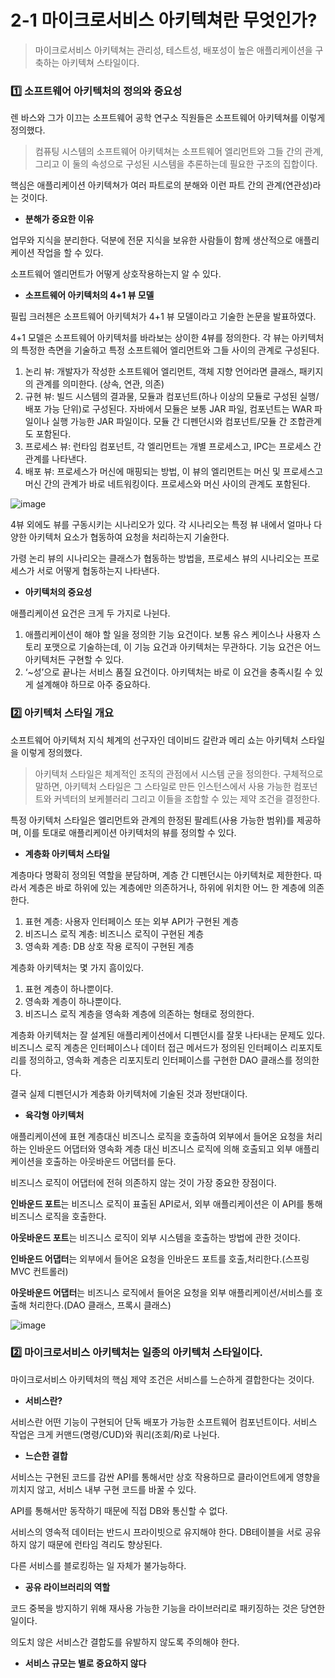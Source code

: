 # **2-1 마이크로서비스 아키텍쳐란 무엇인가?**

> 마이크로서비스 아키텍쳐는 관리성, 테스트성, 배포성이 높은 애플리케이션을 구축하는 아키텍쳐 스타일이다.
> 

### **1️⃣ 소프트웨어 아키텍처의 정의와 중요성**

렌 바스와 그가 이끄는 소프트웨어 공학 연구소 직원들은 소프트웨어 아키텍쳐를 이렇게 정의했다.

> 컴퓨팅 시스템의 소프트웨어 아키텍쳐는 소프트웨어 엘리먼트와 그들 간의 관계, 그리고 이 둘의 속성으로 구성된 시스템을 추론하는데 필요한 구조의 집합이다.
> 

핵심은 애플리케이션 아키텍쳐가 여러 파트로의 분해와 이런 파트 간의 관계(연관성)라는 것이다.

- **분해가 중요한 이유**

업무와 지식을 분리한다. 덕분에 전문 지식을 보유한 사람들이 함께 생산적으로 애플리케이션 작업을 할 수 있다.

소프트웨어 엘리먼트가 어떻게 상호작용하는지 알 수 있다.

- **소프트웨어 아키텍처의 4+1 뷰 모델**

필립 크러첸은 소프트웨어 아키텍처가 4+1 뷰 모델이라고 기술한 논문을 발표하였다.

4+1 모델은 소프트웨어 아키텍처를 바라보는 상이한 4뷰를 정의한다. 각 뷰는 아키텍처의 특정한 측면을 기술하고 특정 소프트웨어 엘리먼트와 그들 사이의 관계로 구성된다.

 

1. 논리 뷰: 개발자가 작성한 소프트웨어 엘리먼트, 객체 지향 언어라면 클래스, 패키지의 관계를 의미한다. (상속, 연관, 의존)
2. 규현 뷰: 빌드 시스템의 결과물, 모듈과 컴포넌트(하나 이상의 모듈로 구성된 실행/배포 가능 단위)로 구성된다. 자바에서 모듈은 보통 JAR 파일, 컴포넌트는 WAR 파일이나 실행 가능한 JAR 파일이다. 모듈 간 디펜던시와 컴포넌트/모듈 간 조합관계도 포함된다.
3. 프로세스 뷰: 런타임 컴포넌트, 각 엘리먼트는 개별 프로세스고, IPC는 프로세스 간 관계를 나타낸다.
4. 배포 뷰: 프로세스가 머신에 매핑되는 방법, 이 뷰의 엘리먼트는 머신 및 프로세스고 머신 간의 관계가 바로 네트워킹이다. 프로세스와 머신 사이의 관계도 포함된다.

![image](https://user-images.githubusercontent.com/89118999/185206407-f3c3bc99-4ae1-49b7-bfe1-a44718dfb539.png)

4뷰 외에도 뷰를 구동시키는 시나리오가 있다. 각 시나리오는 특정 뷰 내에서 얼마나 다양한 아키텍처 요소가 협동하여 요청을 처리하는지 기술한다. 

가령 논리 뷰의 시나리오는 클래스가 협동하는 방법을, 프로세스 뷰의 시나리오는 프로세스가 서로 어떻게 협동하는지 나타낸다.

- **아키텍처의 중요성**

애플리케이션 요건은 크게 두 가지로 나뉜다. 

1. 애플리케이션이 해야 할 일을 정의한 기능 요건이다. 보통 유스 케이스나 사용자 스토리 포맷으로 기술하는데, 이 기능 요건과 아키텍처는 무관하다. 기능 요건은 어느 아키텍처든 구현할 수 있다.
2. ‘~성’으로 끝나는 서비스 품질 요건이다. 아키텍처는 바로 이 요건을 충족시킬 수 있게 설계해야 하므로 아주 중요하다.

### 2️⃣ 아키텍처 스타일 개요

소프트웨어 아키텍처 지식 체계의 선구자인 데이비드 갈란과 메리 쇼는 아키텍처 스타일을 이렇게 정의했다.

> 아키텍처 스타일은 체계적인 조직의 관점에서 시스템 군을 정의한다. 구체적으로 말하면, 아키텍처 스타일은 그 스타일로 만든 인스턴스에서 사용 가능한 컴포넌트와 커넥터의 보케블러리 그리고 이들을 조합할 수 있는 제약 조건을 결정한다.
> 

특정 아키텍처 스타일은 엘리먼트와 관계의 한정된 팔레트(사용 가능한 범위)를 제공하며, 이를 토대로 애플리케이션 아키텍처의 뷰를 정의할 수 있다. 

- **계층화 아키텍처 스타일**

계층마다 명확히 정의된 역할을 분담하며, 계층 간 디펜던시는 아키텍처로 제한한다. 따라서 계층은 바로 하위에 있는 계층에만 의존하거나, 하위에 위치한 어느 한 계층에 의존한다. 

1. 표현 계층: 사용자 인터페이스 또는 외부 API가 구현된 계층
2. 비즈니스 로직 계층: 비즈니스 로직이 구현된 계층
3. 영속화 계층: DB 상호 작용 로직이 구현된 계층

계층화 아키텍처는 몇 가지 흠이있다.

1. 표현 계층이 하나뿐이다. 
2. 영속화 계층이 하나뿐이다. 
3. 비즈니스 로직 계층을 영속화 계층에 의존하는 형태로 정의한다. 

계층화 아키텍처는 잘 설계된 애플리케이션에서 디펜던시를 잘못 나타내는 문제도 있다. 비즈니스 로직 계층은 인터페이스나 데이터 접근 메서드가 정의된 인터페이스 리포지토리를 정의하고, 영속화 계층은 리포지토리 인터페이스를 구현한 DAO 클래스를 정의한다. 

결국 실제 디펜던시가 계층화 아키텍처에 기술된 것과 정반대이다.

- **육각형 아키텍처**

애플리케이션에 표현 계층대신 비즈니스 로직을 호출하여 외부에서 들어온 요청을 처리하는 인바운드 어댑터와 영속화 계층 대신 비즈니스 로직에 의해 호출되고 외부 애플리케이션을 호출하는 아웃바운드 어댑터를 둔다. 

비즈니스 로직이 어댑터에 전혀 의존하지 않는 것이 가장 중요한 장점이다. 

**인바운드 포트**는 비즈니스 로직이 표출된 API로서, 외부 애플리케이션은 이 API를 통해 비즈니스 로직을 호출한다. 

**아웃바운드 포트**는 비즈니스 로직이 외부 시스템을 호출하는 방법에 관한 것이다.

**인바운드 어댑터**는 외부에서 들어온 요청을 인바운드 포트를 호출,처리한다.(스프링 MVC 컨트롤러)

**아웃바운드 어댑터**는 비즈니스 로직에서 들어온 요청을 외부 애플리케이션/서비스를 호출해 처리한다.(DAO 클래스, 프록시 클래스)

![image](https://user-images.githubusercontent.com/89118999/185206621-4170f6e6-b11d-4405-8532-f7fdf86a5a42.png)

### 2️⃣ **마이크로서비스 아키텍처는 일종의 아키텍처 스타일이다.**

마이크로서비스 아키텍처의 핵심 제약 조건은 서비스를 느슨하게 결합한다는 것이다.

- **서비스란?**

서비스란 어떤 기능이 구현되어 단독 배포가 가능한 소프트웨어 컴포넌트이다. 서비스 작업은 크게 커맨드(명령/CUD)와 쿼리(조회/R)로 나뉜다. 

- **느슨한 결합**

서비스는 구현된 코드를 감싼 API를 통해서만 상호 작용하므로 클라이언트에게 영향을 끼치지 않고, 서비스 내부 구현 코드를 바꿀 수 있다. 

API를 통해서만 동작하기 때문에 직접 DB와 통신할 수 없다.

서비스의 영속적 데이터는 반드시 프라이빗으로 유지해야 한다. DB테이블을 서로 공유하지 않기 때문에 런타임 격리도 향상된다.

다른 서비스를 블로킹하는 일 자체가 불가능하다.

- **공유 라이브러리의 역할**

코드 중복을 방지하기 위해 재사용 가능한 기능을 라이브러리로 패키징하는 것은 당연한 일이다.

의도치 않은 서비스간 결합도를 유발하지 않도록 주의해야 한다.


- **서비스 규모는 별로 중요하지 않다**
